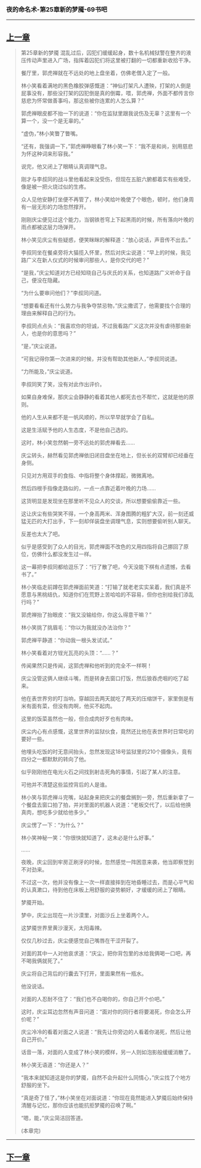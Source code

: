 ### 夜的命名术-第25章新的梦魇-69书吧

--------
[上一章](./57964f7e4672e4e558e468a080ce22e2.md)
--------


>
>
>
>第25章新的梦魇
>混乱过后，囚犯们缓缓起身，数十名机械狱警在整齐的液压传动声里进入广场，指挥着囚犯们将这里被打翻的一切都重新收拾干净。
>
>餐厅里，郭虎禅就在不远处的地上盘坐着，仿佛老僧入定了一般。
>
>林小笑看着满地的黑色橡胶弹感慨道：“神仙打架凡人遭殃，打架的人倒是屁事没有，那些没打架的囚犯倒是真的倒霉，喂，郭虎禅，外面不都传言你慈悲为怀常做善事吗，那这些被你连累的人怎么算？”
>
>郭虎禅眼皮都不抬一下的说道：“你在监狱里跟我说伤及无辜？这里有一个算一个，没一个是无辜的。”
>
>“虚伪，”林小笑瞥了瞥嘴。
>
>“还有，我强调一下，”郭虎禅睁眼看了林小笑一下：“我不是和尚，别用慈悲为怀这种词来形容我。”
>
>说完，他又闭上了眼睛认真调理气息。
>
>刚才与李叔同的战斗里他看起来没受伤，但现在五脏六腑都着实有些难受，像是被一把火烧过似的生疼。
>
>众人见他安静打坐便不再管了，林小笑给叶晚使了个眼色，顿时，他们身周有一层无形的力场忽然撑开。
>
>刚刚庆尘便见过这个能力，当钢铁苍穹上下起黑雨的时候，所有落向叶晚的雨点都被这层力场弹开。
>
>林小笑见庆尘有些疑惑，便笑眯眯的解释道：“放心说话，声音传不出去。”
>
>李叔同坐在餐桌旁将大猫揽入怀里，然后对庆尘说道：“早上的时候，我见路广义在新人仪式的时候审问那些人，是你交代的吧？”
>
>“是我，”庆尘知道对方已经知晓自己与庆氏的关系，也知道路广义听命于自己，便没在隐藏。
>
>“为什么要审问他们？”李叔同问道。
>
>“想要看看还有什么势力与我争夺禁忌物，”庆尘撒谎了，他需要找个合理的理由来解释自己的行为。
>
>李叔同点点头：“我喜欢你的坦诚，不过我看路广义这次并没有虐待那些新人，也是你的意思吗？”
>
>“是，”庆尘说道。
>
>“可我记得你第一次进来的时候，并没有帮助其他新人，”李叔同说道。
>
>“力所能及，”庆尘说道。
>
>李叔同笑了笑，没有对此作出评价。
>
>如果自身难保，那庆尘会静静的看着其他人都死去也不帮忙，这就是他的原则。
>
>他的人生从来都不是一帆风顺的，所以早早就学会了自私。
>
>这是生活赋予他的人生态度，不是他自己选的。
>
>这时，林小笑忽然朝一旁不远处的郭虎禅看去……
>
>庆尘转头，赫然看见郭虎禅依旧闭目盘坐在地上，但长长的双臂却已经垂在身侧。
>
>只见对方用双手的食指、中指将整个身体撑起，微微离地。
>
>然后四根手指像走路似的，一点一点靠近着叶晚的力场……
>
>这货明显是发现坐在那里听不见众人的交谈，所以想要偷偷靠近一些。
>
>这让庆尘有些哭笑不得，一个身高两米、浑身图腾的粗犷大汉，前一刻还威猛无匹的大打出手，下一刻却佯装盘坐调理气息，实则想要偷听别人聊天。
>
>反差也太大了吧。
>
>似乎是感受到了众人的目光，郭虎禅面不改色的又用四指将自己挪回了原位，仿佛什么都没发生过一样。
>
>这一幕把李叔同都给逗乐了：“行了散了吧，今天没能下棋有点遗憾，去看书了。”
>
>林小笑临走前蹲在郭虎禅面前笑道：“打输了就老老实实呆着，我们真是不愿意与黑桃结仇，知道你们在荒野上苦哈哈的不容易，但你也别给我们添乱行吗？”
>
>郭虎禅抬了抬眼皮：“我又没输给你，你这么得意干嘛？”
>
>林小笑挑了挑眉毛：“你以为我就没办法治你？”
>
>郭虎禅平静道：“你动我一根头发试试。”
>
>林小笑看着对方锃光瓦亮的头顶：“……？”
>
>传闻果然只是传闻，这郭虎禅和他听到的完全不一样啊！
>
>庆尘没管这俩人继续斗嘴，而是转身去窗口打饭，然后狼吞虎咽的吃了起来。
>
>他在表世界穷的叮当响，穿越回去两天就吃了两天的压缩饼干，家里倒是有米有面有菜，但没有肉啊，他买不起肉。
>
>这里的饭菜虽然也一般，但合成肉好歹也有肉味。
>
>庆尘内心有点感慨，这里世界的监狱伙食，竟然还比他在表世界时日常吃的要好一些。
>
>他埋头吃饭的时无意间抬头，忽然发现这18号监狱里的210个摄像头，竟有四分之一都默默的转向了他。
>
>似乎刚刚他在电光火石之间找到射击死角的事情，引起了某人的注意。
>
>可他并不清楚这些监控背后的人是谁。
>
>林小笑与郭虎禅斗完嘴，站起身来把庆尘的餐盘搁到一旁，然后重新拿了一个餐盘去窗口拍了拍，并对里面的机器人说道：“老板交代了，以后给他换真肉，想吃多少就给他多少。”
>
>庆尘愣了一下：“为什么？”
>
>林小笑神秘一笑：“你很快就知道了，这未必是什么好事。”
>
>……
>
>夜晚，庆尘回到牢房正刷牙的时候，忽然感觉一阵困意来袭，他当即察觉到不对劲来。
>
>不过这一次，他并没有像上一次一样直接摔到在地昏睡过去，而是心平气和的认真漱口，待到他在床板上用舒服的姿势躺好，才缓缓的闭上了眼睛。
>
>梦魇开始。
>
>梦中，庆尘出现在一片沙漠里，对面沙丘上坐着两个人。
>
>这梦魇世界里黄沙漫天，太阳毒辣。
>
>仅仅几秒过去，庆尘便感觉自己嘴唇在干涩开裂了。
>
>对面的其中一人对他哀求道：“庆尘，把你背包里的水给我俩喝一口吧，再不喝我俩就死了。”
>
>庆尘将自己背后的行囊去下打开，里面果然有一瓶水。
>
>他没说话。
>
>对面的人忍耐不住了：“我们也不白喝你的，你自己开个价吧。”
>
>这时，庆尘耳边忽然有声音问道：“面对你的同行者将要渴死，你会怎么开价呢？”
>
>庆尘冷冷的看着对面之人说道：“我先让你旁边的人看着你渴死，然后让他自己开价。”
>
>话音一落，对面的人变成了林小笑的模样，另一人则如泡影般缓缓消散了。
>
>林小笑无语道：“你还是人？”
>
>“我本来就知道这是你的梦魇，自然不会升起什么同情心，”庆尘找了个地方舒服的坐下。
>
>“真是奇了怪了，”林小笑坐在对面说道：“你现在竟然能进入梦魇后始终保持清醒与记忆，那你应该也能抗拒梦魇的召唤了啊。”
>
>“嗯，能，”庆尘简洁回答道。
>
>(本章完)
>
>

--------
[下一章](./02c3f7776bc280eb62150521aa7246fd.md)
--------
